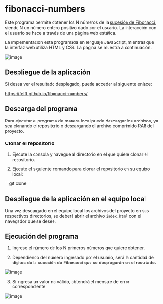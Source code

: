 # fibonacci-numbers

Este programa permite obtener los N números de la [sucesión de Fibonacci](https://es.wikipedia.org/wiki/Sucesi%C3%B3n_de_Fibonacci), siendo N un número entero positivo dado por el usuario. La interacción con el usuario se hace a través de una página web estática.

La implementación está programada en lenguaje JavaScript, mientras que la interfaz web utiliza HTML y CSS. La página se muestra a continuación.

![image](https://user-images.githubusercontent.com/50784966/190688814-eec3693b-09a2-4bd5-b4f5-0d5b794448ed.png)

## Despliegue de la aplicación
Si desea ver el resultado desplegado, puede acceder al siguiente enlace:

https://felft.github.io/fibonacci-numbers/

## Descarga del programa
Para ejecutar el programa de manera local puede descargar los archivos, ya sea clonando el repositorio o descargando el archivo comprimido RAR del proyecto.

### Clonar el repositorio
1. Ejecute la consola y navegue al directorio en el que quiere clonar el resositorio.

2. Ejecute el siguiente comando para clonar el repositorio en su equipo local:

´´´git clone ´´´

## Despliegue de la aplicación en el equipo local
Una vez descargado en el equipo local los archivos del proyecto en sus respectivos directorios, se deberá abrir el archivo ```index.html``` con el navegador que se desee.

## Ejecución del programa
1. Ingrese el número de los N primeros números que quiere obtener.

2. Dependiendo del número ingresado por el usuario, será la cantidad de dígitos de la sucesión de Fibonacci que se desplegarán en el resultado.

![image](https://user-images.githubusercontent.com/50784966/190689165-31b2ad7f-c6aa-4e2d-9f13-ec784d178ac4.png)

3. Si ingresa un valor no válido, obtendrá el mensaje de error correspondiente 

![image](https://user-images.githubusercontent.com/50784966/190690031-429a8671-d5d2-4798-a8f7-07541d582d17.png)
